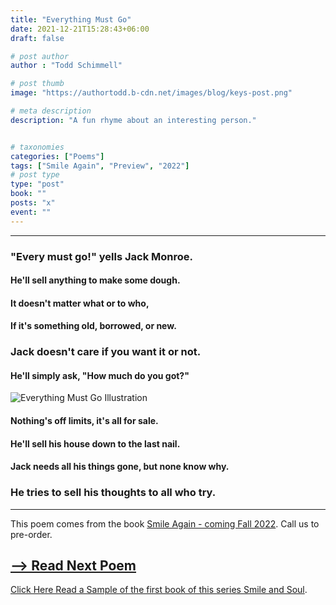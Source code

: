 ```yaml
---
title: "Everything Must Go"
date: 2021-12-21T15:28:43+06:00
draft: false

# post author
author : "Todd Schimmell"

# post thumb
image: "https://authortodd.b-cdn.net/images/blog/keys-post.png"

# meta description
description: "A fun rhyme about an interesting person."


# taxonomies
categories: ["Poems"]
tags: ["Smile Again", "Preview", "2022"]
# post type
type: "post"
book: ""
posts: "x"
event: ""
---
```

---

### "Every must go!" yells Jack Monroe.
#### He'll sell anything to make some dough.
#### It doesn't matter what or to who,
#### If it's something old, borrowed, or new.
### Jack doesn't care if you want it or not.
#### He'll simply ask, "How much do you got?"

![Everything Must Go Illustration](https://authortodd.b-cdn.net/images/blog/keys-post.png)

#### Nothing's off limits, it's all for sale.
#### He'll sell his house down to the last nail.
#### Jack needs all his things gone, but none know why.
### He tries to sell his thoughts to all who try.



---
This poem comes from the book [Smile Again - coming Fall 2022](/blog/smile-again). Call us to pre-order.

## [--> Read Next Poem](/blog/hair-stare)

 [Click Here Read a Sample of the first book of this series Smile and Soul](/blog/smile-and-soul).
